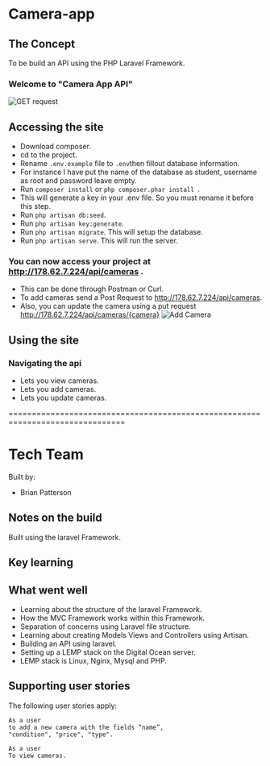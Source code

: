 # Camera-app

## The Concept

To be build an API using the PHP Laravel Framework.



### Welcome to "Camera App API"
![GET request](http://i.imgur.com/v2MBBNK.png)

## Accessing the site

* Download composer.
* cd to the project.
* Rename ```.env.example``` file to ``` .env ```then fillout database information.
* For instance I have put the name of the database as student, username as root and password leave empty.
* Run ``` composer install ``` or ```php composer.phar install ```.
* This will generate a key in your .env file. So you must rename it before this step.
* Run ``` php artisan db:seed ```.
* Run ``` php artisan key:generate ```.
* Run ```php artisan migrate```. This will setup the database.
* Run ```php artisan serve```. This will run the server.

### You can now access your project at http://178.62.7.224/api/cameras .
* This can be done through Postman or Curl.
* To add cameras send a Post Request to http://178.62.7.224/api/cameras.
* Also, you can update the camera using a put request http://178.62.7.224/api/cameras/{camera}
![Add Camera](http://i.imgur.com/XTTu3yE.png)

## Using the site

### Navigating the api

* Lets you view cameras.
* Lets you add cameras.
* Lets you update cameras.


===============================================================================

# Tech Team

Built by:

 - Brian Patterson


## Notes on the build
Built using the laravel Framework.  

## Key learning


## What went well

* Learning about the structure of the laravel Framework.
* How the MVC Framework works within this Framework.
* Separation of concerns using Laravel file structure.
* Learning about creating Models Views and Controllers using Artisan.
* Building an API using laravel.
* Setting up a LEMP stack on the Digital Ocean server.
* LEMP stack is Linux, Nginx, Mysql and PHP.


## Supporting user stories

The following user stories apply:
```
As a user
to add a new camera with the fields “name”,
"condition", "price", "type".
```
```
As a user
To view cameras.
```
